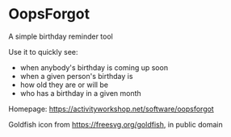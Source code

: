 # OopsForgot
A simple birthday reminder tool

Use it to quickly see:
 * when anybody's birthday is coming up soon
 * when a given person's birthday is
 * how old they are or will be
 * who has a birthday in a given month

Homepage: https://activityworkshop.net/software/oopsforgot

Goldfish icon from https://freesvg.org/goldfish, in public domain
